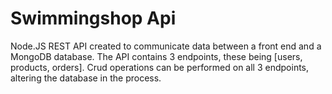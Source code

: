 # Swimmingshop Api
 Node.JS REST API created to communicate data between a front end and a MongoDB database.
 The API contains 3 endpoints, these being [users, products, orders]. Crud operations can be performed
 on all 3 endpoints, altering the database in the process.
 
